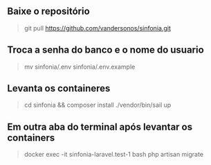 ## Baixe o repositório
> git pull https://github.com/vandersonos/sinfonia.git

## Troca a senha do banco e o nome do usuario
> mv sinfonia/.env sinfonia/.env.example

## Levanta os containeres
> cd sinfonia && composer install
> ./vendor/bin/sail up

## Em outra aba do terminal após levantar os containers 
> docker exec -it sinfonia-laravel.test-1 bash
> php artisan migrate
